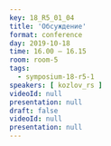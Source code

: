 ```yaml
---
key: 18_R5_01_04
title: 'Обсуждение'
format: conference
day: 2019-10-18
time: 16.00 – 16.15
room: room-5
tags:
  - symposium-18-r5-1
speakers: [ kozlov_rs ]
videoId: null
presentation: null
draft: false
videoId: null
presentation: null
---
```

